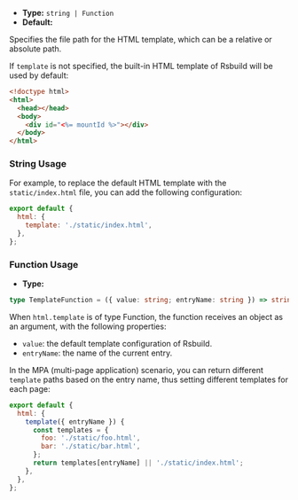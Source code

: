 - **Type:** `string | Function`
- **Default:**

Specifies the file path for the HTML template, which can be a relative or absolute path.

If `template` is not specified, the built-in HTML template of Rsbuild will be used by default:

```html
<!doctype html>
<html>
  <head></head>
  <body>
    <div id="<%= mountId %>"></div>
  </body>
</html>
```

### String Usage

For example, to replace the default HTML template with the `static/index.html` file, you can add the following configuration:

```js
export default {
  html: {
    template: './static/index.html',
  },
};
```

### Function Usage

- **Type:**

```ts
type TemplateFunction = ({ value: string; entryName: string }) => string | void;
```

When `html.template` is of type Function, the function receives an object as an argument, with the following properties:

- `value`: the default template configuration of Rsbuild.
- `entryName`: the name of the current entry.

In the MPA (multi-page application) scenario, you can return different `template` paths based on the entry name, thus setting different templates for each page:

```js
export default {
  html: {
    template({ entryName }) {
      const templates = {
        foo: './static/foo.html',
        bar: './static/bar.html',
      };
      return templates[entryName] || './static/index.html';
    },
  },
};
```
